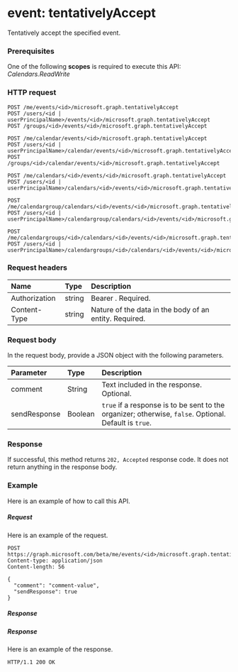 # event: tentativelyAccept

Tentatively accept the specified event.

### Prerequisites
One of the following **scopes** is required to execute this API:
*Calendars.ReadWrite*
### HTTP request
<!-- { "blockType": "ignored" } -->
```http
POST /me/events/<id>/microsoft.graph.tentativelyAccept
POST /users/<id | userPrincipalName>/events/<id>/microsoft.graph.tentativelyAccept
POST /groups/<id>/events/<id>/microsoft.graph.tentativelyAccept

POST /me/calendar/events/<id>/microsoft.graph.tentativelyAccept
POST /users/<id | userPrincipalName>/calendar/events/<id>/microsoft.graph.tentativelyAccept
POST /groups/<id>/calendar/events/<id>/microsoft.graph.tentativelyAccept

POST /me/calendars/<id>/events/<id>/microsoft.graph.tentativelyAccept
POST /users/<id | userPrincipalName>/calendars/<id>/events/<id>/microsoft.graph.tentativelyAccept

POST /me/calendargroup/calendars/<id>/events/<id>/microsoft.graph.tentativelyAccept
POST /users/<id | userPrincipalName>/calendargroup/calendars/<id>/events/<id>/microsoft.graph.tentativelyAccept

POST /me/calendargroups/<id>/calendars/<id>/events/<id>/microsoft.graph.tentativelyAccept
POST /users/<id | userPrincipalName>/calendargroups/<id>/calendars/<id>/events/<id>/microsoft.graph.tentativelyAccept
```
### Request headers
| Name       | Type | Description|
|:---------------|:--------|:----------|
| Authorization  | string  | Bearer <token>. Required. |
| Content-Type | string  | Nature of the data in the body of an entity. Required. |

### Request body
In the request body, provide a JSON object with the following parameters.

| Parameter	   | Type	|Description|
|:---------------|:--------|:----------|
|comment|String|Text included in the response. Optional.|
|sendResponse|Boolean|`true` if a response is to be sent to the organizer; otherwise, `false`. Optional. Default is `true`.|

### Response
If successful, this method returns `202, Accepted` response code. It does not return anything in the response body.

### Example
Here is an example of how to call this API.
##### Request
Here is an example of the request.
<!-- {
  "blockType": "request",
  "name": "event_tentativelyaccept"
}-->
```http
POST https://graph.microsoft.com/beta/me/events/<id>/microsoft.graph.tentativelyAccept
Content-type: application/json
Content-length: 56

{
  "comment": "comment-value",
  "sendResponse": true
}
```

##### Response
##### Response
Here is an example of the response.
<!-- {
  "blockType": "response",
  "truncated": true
} -->
```http
HTTP/1.1 200 OK
```

<!-- uuid: 8fcb5dbc-d5aa-4681-8e31-b001d5168d79
2015-10-25 14:57:30 UTC -->
<!-- {
  "type": "#page.annotation",
  "description": "event: tentativelyAccept",
  "keywords": "",
  "section": "documentation",
  "tocPath": ""
}-->
